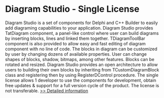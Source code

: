 # Diagram Studio - Single License
Diagram Studio is a set of components for Delphi and C++ Builder to easily add diagraming capabilities to your application. Diagram Studio provides TatDiagram component, a panel-like control where user can build diagrams by inserting blocks, lines and linked them together. TDiagramToolBar component is also provided to allow easy and fast editing of diagram component with no line of code. The blocks in diagram can be customized by user by changing dozens of available properties. User can change shapes of blocks, shadow, bitmaps, among other features. Blocks can be rotated and resized. Diagram Studio provides an open architecture to allow users to building their own blocks by inheriting from TCustomDiagramBlock class and registering then by using RegisterDControl procedure. The single license allows 1 developer to use the components for development, obtain free updates & support for a full version cycle of the product. The license is not transferable.
[>> Detailed information](https://secure.shareit.com/shareit/product.html?productid=183115&affiliateid=200057808)